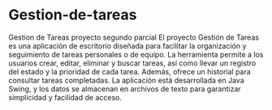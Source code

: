 # Gestion-de-tareas
Gestion de Tareas proyecto segundo parcial
El proyecto Gestión de Tareas es una aplicación de escritorio diseñada para facilitar la organización y seguimiento de tareas personales o de equipo. La herramienta permite a los usuarios crear, editar, eliminar y buscar tareas, así como llevar un registro del estado y la prioridad de cada tarea. Además, ofrece un historial para consultar tareas completadas.
La aplicación está desarrollada en Java Swing, y los datos se almacenan en archivos de texto para garantizar simplicidad y facilidad de acceso.
